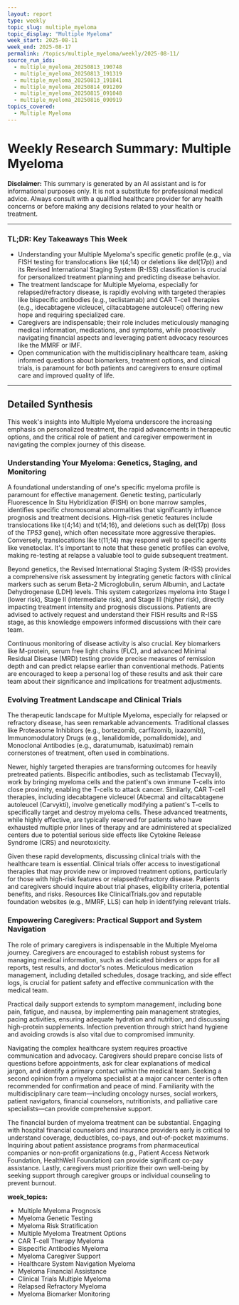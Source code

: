 ```yaml
---
layout: report
type: weekly
topic_slug: multiple_myeloma
topic_display: "Multiple Myeloma"
week_start: 2025-08-11
week_end: 2025-08-17
permalink: /topics/multiple_myeloma/weekly/2025-08-11/
source_run_ids:
  - multiple_myeloma_20250813_190748
  - multiple_myeloma_20250813_191319
  - multiple_myeloma_20250813_191841
  - multiple_myeloma_20250814_091209
  - multiple_myeloma_20250815_091048
  - multiple_myeloma_20250816_090919
topics_covered:
  - Multiple Myeloma
---
```


# Weekly Research Summary: Multiple Myeloma

**Disclaimer:** This summary is generated by an AI assistant and is for informational purposes only. It is not a substitute for professional medical advice. Always consult with a qualified healthcare provider for any health concerns or before making any decisions related to your health or treatment.

---

### **TL;DR: Key Takeaways This Week**

- Understanding your Multiple Myeloma's specific genetic profile (e.g., via FISH testing for translocations like t(4;14) or deletions like del(17p)) and its Revised International Staging System (R-ISS) classification is crucial for personalized treatment planning and predicting disease behavior.
- The treatment landscape for Multiple Myeloma, especially for relapsed/refractory disease, is rapidly evolving with targeted therapies like bispecific antibodies (e.g., teclistamab) and CAR T-cell therapies (e.g., idecabtagene vicleucel, ciltacabtagene autoleucel) offering new hope and requiring specialized care.
- Caregivers are indispensable; their role includes meticulously managing medical information, medications, and symptoms, while proactively navigating financial aspects and leveraging patient advocacy resources like the MMRF or IMF.
- Open communication with the multidisciplinary healthcare team, asking informed questions about biomarkers, treatment options, and clinical trials, is paramount for both patients and caregivers to ensure optimal care and improved quality of life.

---

## Detailed Synthesis

This week's insights into Multiple Myeloma underscore the increasing emphasis on personalized treatment, the rapid advancements in therapeutic options, and the critical role of patient and caregiver empowerment in navigating the complex journey of this disease.

### Understanding Your Myeloma: Genetics, Staging, and Monitoring

A foundational understanding of one's specific myeloma profile is paramount for effective management. Genetic testing, particularly Fluorescence In Situ Hybridization (FISH) on bone marrow samples, identifies specific chromosomal abnormalities that significantly influence prognosis and treatment decisions. High-risk genetic features include translocations like t(4;14) and t(14;16), and deletions such as del(17p) (loss of the *TP53* gene), which often necessitate more aggressive therapies. Conversely, translocations like t(11;14) may respond well to specific agents like venetoclax. It's important to note that these genetic profiles can evolve, making re-testing at relapse a valuable tool to guide subsequent treatment.

Beyond genetics, the Revised International Staging System (R-ISS) provides a comprehensive risk assessment by integrating genetic factors with clinical markers such as serum Beta-2 Microglobulin, serum Albumin, and Lactate Dehydrogenase (LDH) levels. This system categorizes myeloma into Stage I (lower risk), Stage II (intermediate risk), and Stage III (higher risk), directly impacting treatment intensity and prognosis discussions. Patients are advised to actively request and understand their FISH results and R-ISS stage, as this knowledge empowers informed discussions with their care team.

Continuous monitoring of disease activity is also crucial. Key biomarkers like M-protein, serum free light chains (FLC), and advanced Minimal Residual Disease (MRD) testing provide precise measures of remission depth and can predict relapse earlier than conventional methods. Patients are encouraged to keep a personal log of these results and ask their care team about their significance and implications for treatment adjustments.

### Evolving Treatment Landscape and Clinical Trials

The therapeutic landscape for Multiple Myeloma, especially for relapsed or refractory disease, has seen remarkable advancements. Traditional classes like Proteasome Inhibitors (e.g., bortezomib, carfilzomib, ixazomib), Immunomodulatory Drugs (e.g., lenalidomide, pomalidomide), and Monoclonal Antibodies (e.g., daratumumab, isatuximab) remain cornerstones of treatment, often used in combinations.

Newer, highly targeted therapies are transforming outcomes for heavily pretreated patients. Bispecific antibodies, such as teclistamab (Tecvayli), work by bringing myeloma cells and the patient's own immune T-cells into close proximity, enabling the T-cells to attack cancer. Similarly, CAR T-cell therapies, including idecabtagene vicleucel (Abecma) and ciltacabtagene autoleucel (Carvykti), involve genetically modifying a patient's T-cells to specifically target and destroy myeloma cells. These advanced treatments, while highly effective, are typically reserved for patients who have exhausted multiple prior lines of therapy and are administered at specialized centers due to potential serious side effects like Cytokine Release Syndrome (CRS) and neurotoxicity.

Given these rapid developments, discussing clinical trials with the healthcare team is essential. Clinical trials offer access to investigational therapies that may provide new or improved treatment options, particularly for those with high-risk features or relapsed/refractory disease. Patients and caregivers should inquire about trial phases, eligibility criteria, potential benefits, and risks. Resources like ClinicalTrials.gov and reputable foundation websites (e.g., MMRF, LLS) can help in identifying relevant trials.

### Empowering Caregivers: Practical Support and System Navigation

The role of primary caregivers is indispensable in the Multiple Myeloma journey. Caregivers are encouraged to establish robust systems for managing medical information, such as dedicated binders or apps for all reports, test results, and doctor's notes. Meticulous medication management, including detailed schedules, dosage tracking, and side effect logs, is crucial for patient safety and effective communication with the medical team.

Practical daily support extends to symptom management, including bone pain, fatigue, and nausea, by implementing pain management strategies, pacing activities, ensuring adequate hydration and nutrition, and discussing high-protein supplements. Infection prevention through strict hand hygiene and avoiding crowds is also vital due to compromised immunity.

Navigating the complex healthcare system requires proactive communication and advocacy. Caregivers should prepare concise lists of questions before appointments, ask for clear explanations of medical jargon, and identify a primary contact within the medical team. Seeking a second opinion from a myeloma specialist at a major cancer center is often recommended for confirmation and peace of mind. Familiarity with the multidisciplinary care team—including oncology nurses, social workers, patient navigators, financial counselors, nutritionists, and palliative care specialists—can provide comprehensive support.

The financial burden of myeloma treatment can be substantial. Engaging with hospital financial counselors and insurance providers early is critical to understand coverage, deductibles, co-pays, and out-of-pocket maximums. Inquiring about patient assistance programs from pharmaceutical companies or non-profit organizations (e.g., Patient Access Network Foundation, HealthWell Foundation) can provide significant co-pay assistance. Lastly, caregivers must prioritize their own well-being by seeking support through caregiver groups or individual counseling to prevent burnout.

**week_topics:**
- Multiple Myeloma Prognosis
- Myeloma Genetic Testing
- Myeloma Risk Stratification
- Multiple Myeloma Treatment Options
- CAR T-cell Therapy Myeloma
- Bispecific Antibodies Myeloma
- Myeloma Caregiver Support
- Healthcare System Navigation Myeloma
- Myeloma Financial Assistance
- Clinical Trials Multiple Myeloma
- Relapsed Refractory Myeloma
- Myeloma Biomarker Monitoring
